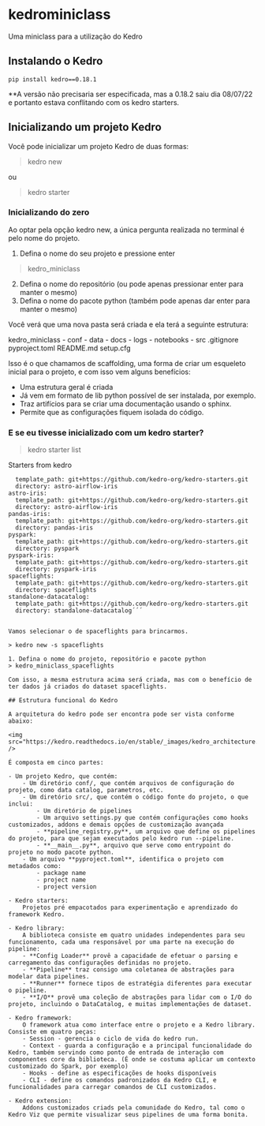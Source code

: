 # kedrominiclass
Uma miniclass para a utilização do Kedro

## Instalando o Kedro

```pip install kedro==0.18.1```

**A versão não precisaria ser especificada, mas a 0.18.2 saiu dia 08/07/22 e portanto estava conflitando com os kedro starters.

## Inicializando um projeto Kedro

Você pode inicializar um projeto Kedro de duas formas:

> kedro new

ou 

> kedro starter

### Inicializando do zero

Ao optar pela opção kedro new, a única pergunta realizada no terminal é pelo nome do projeto.

1. Defina o nome do seu projeto e pressione enter

> kedro_miniclass

2. Defina o nome do repositório (ou pode apenas pressionar enter para manter o mesmo)
3. Defina o nome do pacote python (também pode apenas dar enter para manter o mesmo)

Você verá que uma nova pasta será criada e ela terá a seguinte estrutura:

kedro_miniclass
    - conf
    - data
    - docs
    - logs
    - notebooks
    - src
    .gitignore
    pyproject.toml
    README.md
    setup.cfg

Isso é o que chamamos de scaffolding, uma forma de criar um esqueleto inicial para o projeto, e com isso vem alguns benefícios:

- Uma estrutura geral é criada
- Já vem em formato de lib python possível de ser instalada, por exemplo.
- Traz artifícios para se criar uma documentação usando o sphinx.
- Permite que as configurações fiquem isolada do código.

### E se eu tivesse inicializado com um kedro starter?

> kedro starter list

Starters from kedro

```astro-airflow-iris:
  template_path: git+https://github.com/kedro-org/kedro-starters.git
  directory: astro-airflow-iris
astro-iris:
  template_path: git+https://github.com/kedro-org/kedro-starters.git
  directory: astro-airflow-iris
pandas-iris:
  template_path: git+https://github.com/kedro-org/kedro-starters.git
  directory: pandas-iris
pyspark:
  template_path: git+https://github.com/kedro-org/kedro-starters.git
  directory: pyspark
pyspark-iris:
  template_path: git+https://github.com/kedro-org/kedro-starters.git
  directory: pyspark-iris
spaceflights:
  template_path: git+https://github.com/kedro-org/kedro-starters.git
  directory: spaceflights
standalone-datacatalog:
  template_path: git+https://github.com/kedro-org/kedro-starters.git
  directory: standalone-datacatalog´´´


Vamos selecionar o de spaceflights para brincarmos.

> kedro new -s spaceflights

1. Defina o nome do projeto, repositório e pacote python
> kedro_miniclass_spaceflights

Com isso, a mesma estrutura acima será criada, mas com o benefício de ter dados já criados do dataset spaceflights.

## Estrutura funcional do Kedro

A arquitetura do kedro pode ser encontra pode ser vista conforme abaixo:

<img src="https://kedro.readthedocs.io/en/stable/_images/kedro_architecture.png" />

É composta em cinco partes:

- Um projeto Kedro, que contém:
    - Um diretório conf/, que contém arquivos de configuração do projeto, como data catalog, parametros, etc.
    - Um diretório src/, que contém o código fonte do projeto, o que inclui:
        - Um diretório de pipelines
        - Um arquivo settings.py que contém configurações como hooks customizados, addons e demais opções de customização avançada
        - **pipeline_registry.py**, um arquivo que define os pipelines do projeto, para que sejam executados pelo kedro run --pipeline.
        - **__main__.py**, arquivo que serve como entrypoint do projeto no modo pacote python.
    - Um arquivo **pyproject.toml**, identifica o projeto com metadados como:
        - package name
        - project name
        - project version

- Kedro starters:
    Projetos pré empacotados para experimentação e aprendizado do framework Kedro.

- Kedro library:
    A biblioteca consiste em quatro unidades independentes para seu funcionamento, cada uma responsável por uma parte na execução do pipeline:
    - **Config Loader** provê a capacidade de efetuar o parsing e carregamento das configurações definidas no projeto.
    - **Pipeline** traz consigo uma coletanea de abstrações para modelar data pipelines.
    - **Runner** fornece tipos de estratégia diferentes para executar o pipeline.
    - **I/O** provê uma coleção de abstrações para lidar com o I/O do projeto, incluindo o DataCatalog, e muitas implementações de dataset.

- Kedro framework:
    O framework atua como interface entre o projeto e a Kedro library. Consiste em quatro peças:
    - Session - gerencia o ciclo de vida do kedro run.
    - Context - guarda a configuração e a principal funcionalidade do Kedro, também servindo como ponto de entrada de interação com componentes core da biblioteca. (É onde se costuma aplicar um contexto customizado do Spark, por exemplo)
    - Hooks - define as especificações de hooks disponíveis
    - CLI - define os comandos padronizados da Kedro CLI, e funcionalidades para carregar comandos de CLI customizados.

- Kedro extension:
    Addons customizados criads pela comunidade do Kedro, tal como o Kedro Viz que permite visualizar seus pipelines de uma forma bonita.



